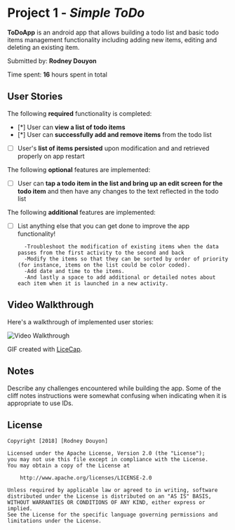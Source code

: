 # Project 1 - *Simple ToDo*

**ToDoApp** is an android app that allows building a todo list and basic todo items management functionality including adding new items, editing and deleting an existing item.

Submitted by: **Rodney Douyon**

Time spent: **16** hours spent in total

## User Stories

The following **required** functionality is completed:

* [*] User can **view a list of todo items**
* [*] User can **successfully add and remove items** from the todo list
* [ ] User's **list of items persisted** upon modification and and retrieved properly on app restart

The following **optional** features are implemented:

* [ ] User can **tap a todo item in the list and bring up an edit screen for the todo item** and then have any changes to the text reflected in the todo list

The following **additional** features are implemented:

* [ ] List anything else that you can get done to improve the app functionality!
		
		-Troubleshoot the modification of existing items when the data passes from the first activity to the second and back
		-Modify the items so that they can be sorted by order of priority (for instance, items on the list could be color coded).
		-Add date and time to the items.
		-And lastly a space to add additional or detailed notes about each item when it is launched in a new activity.
		
## Video Walkthrough

Here's a walkthrough of implemented user stories:

<img src='https://i.imgur.com/R8ORfDw.gifv' title='Video Walkthrough of ToDoApp' width='' alt='Video Walkthrough' />

GIF created with [LiceCap](http://www.cockos.com/licecap/).

## Notes

Describe any challenges encountered while building the app.
 Some of the cliff notes instructions were somewhat confusing when indicating when it is appropriate to use IDs.


## License

    Copyright [2018] [Rodney Douyon]

    Licensed under the Apache License, Version 2.0 (the "License");
    you may not use this file except in compliance with the License.
    You may obtain a copy of the License at

        http://www.apache.org/licenses/LICENSE-2.0

    Unless required by applicable law or agreed to in writing, software
    distributed under the License is distributed on an "AS IS" BASIS,
    WITHOUT WARRANTIES OR CONDITIONS OF ANY KIND, either express or implied.
    See the License for the specific language governing permissions and
    limitations under the License.